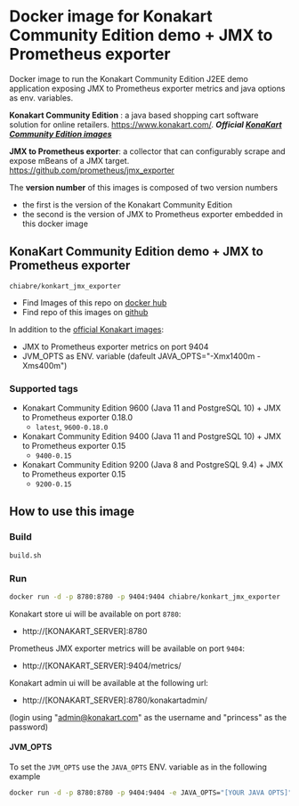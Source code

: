 # Docker image for Konakart Community Edition demo + JMX to Prometheus exporter

Docker image to run the Konakart Community Edition J2EE demo application exposing JMX to Prometheus exporter metrics and java options as env. variables.

**Konakart Community Edition** : a java based shopping cart software solution for online retailers. https://www.konakart.com/. ***Official [KonaKart Community Edition images](https://hub.docker.com/r/konakart)***

**JMX to Prometheus exporter**: a collector that can configurably scrape and expose mBeans of a JMX target. https://github.com/prometheus/jmx_exporter

The **version number** of this images is composed of two version numbers
  * the first is the version of the Konakart Community Edition 
  * the second is the version of JMX to Prometheus exporter embedded in this docker image

## KonaKart Community Edition demo + JMX to Prometheus exporter

`chiabre/konkart_jmx_exporter`

* Find Images of this repo on [docker hub](https://hub.docker.com/repository/docker/chiabre/konakart_jmx_exporter)
* Find repo of this images on [github](https://github.com/chiabre/konakart_jmx_exporter)

In addition to the [official Konakart images](https://hub.docker.com/r/konakart):
* JMX to Prometheus exporter metrics on port 9404
* JVM_OPTS as ENV. variable (dafeult JAVA_OPTS="-Xmx1400m -Xms400m")

### Supported tags

* Konakart Community Edition 9600 (Java 11 and PostgreSQL 10) + JMX to Prometheus exporter 0.18.0
   * `latest`, `9600-0.18.0`
* Konakart Community Edition 9400 (Java 11 and PostgreSQL 10) + JMX to Prometheus exporter 0.15
   * `9400-0.15`
* Konakart Community Edition 9200 (Java 8 and PostgreSQL 9.4) + JMX to Prometheus exporter 0.15
   * `9200-0.15`

## How to use this image

### Build

```bash
build.sh
```

### Run

```bash
docker run -d -p 8780:8780 -p 9404:9404 chiabre/konkart_jmx_exporter
```

Konakart store ui will be available on port `8780`:

* http://[KONAKART_SERVER]:8780

Prometheus JMX exporter metrics will be available on port `9404`:

* http://[KONAKART_SERVER]:9404/metrics/

Konakart admin ui will be available at the following url:

* http://[KONAKART_SERVER]:8780/konakartadmin/

(login using "admin@konakart.com" as the username and "princess" as the password)

#### JVM_OPTS

To set the `JVM_OPTS` use the `JAVA_OPTS` ENV. variable as in the following example

```bash
docker run -d -p 8780:8780 -p 9404:9404 -e JAVA_OPTS="[YOUR JAVA OPTS]" chiabre/konkart_jmx_exporter`
```
